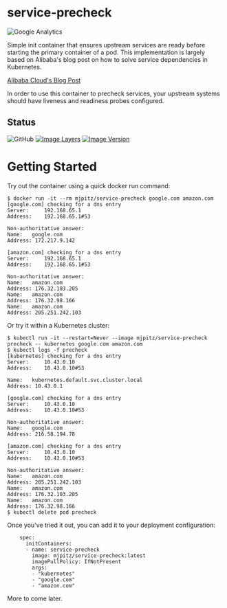 # service-precheck
![Google Analytics](https://www.google-analytics.com/collect?v=1&tid=UA-172921913-1&cid=555&t=event&ec=repo&ea=open&dp=mjpitz%2Fservice-precheck&dt=mjpitz%2Fservice-precheck)

Simple init container that ensures upstream services are ready before starting the primary container of a pod.
This implementation is largely based on Alibaba's blog post on how to solve service dependencies in Kubernetes.

[Alibaba Cloud's Blog Post](https://www.alibabacloud.com/blog/kubernetes-demystified-solving-service-dependencies_594110)

In order to use this container to precheck services, your upstream systems should have liveness and readiness probes configured.

## Status

![GitHub](https://img.shields.io/github/license/mjpitz/service-precheck.svg)
[![Image Layers](https://images.microbadger.com/badges/image/mjpitz/service-precheck.svg)](https://microbadger.com/images/mjpitz/service-precheck)
[![Image Version](https://images.microbadger.com/badges/version/mjpitz/service-precheck.svg)](https://microbadger.com/images/mjpitz/service-precheck)

# Getting Started

Try out the container using a quick docker run command:

```
$ docker run -it --rm mjpitz/service-precheck google.com amazon.com
[google.com] checking for a dns entry
Server:		192.168.65.1
Address:	192.168.65.1#53

Non-authoritative answer:
Name:	google.com
Address: 172.217.9.142

[amazon.com] checking for a dns entry
Server:		192.168.65.1
Address:	192.168.65.1#53

Non-authoritative answer:
Name:	amazon.com
Address: 176.32.103.205
Name:	amazon.com
Address: 176.32.98.166
Name:	amazon.com
Address: 205.251.242.103
```

Or try it within a Kubernetes cluster:

```
$ kubectl run -it --restart=Never --image mjpitz/service-precheck precheck -- kubernetes google.com amazon.com
$ kubectl logs -f precheck
[kubernetes] checking for a dns entry
Server:		10.43.0.10
Address:	10.43.0.10#53

Name:	kubernetes.default.svc.cluster.local
Address: 10.43.0.1

[google.com] checking for a dns entry
Server:		10.43.0.10
Address:	10.43.0.10#53

Non-authoritative answer:
Name:	google.com
Address: 216.58.194.78

[amazon.com] checking for a dns entry
Server:		10.43.0.10
Address:	10.43.0.10#53

Non-authoritative answer:
Name:	amazon.com
Address: 205.251.242.103
Name:	amazon.com
Address: 176.32.103.205
Name:	amazon.com
Address: 176.32.98.166
$ kubectl delete pod precheck
```

Once you've tried it out, you can add it to your deployment configuration:

```
    spec:
      initContainers:
      - name: service-precheck
        image: mjpitz/service-precheck:latest
        imagePullPolicy: IfNotPresent
        args:
        - "kubernetes"
        - "google.com"
        - "amazon.com"
```

More to come later.
